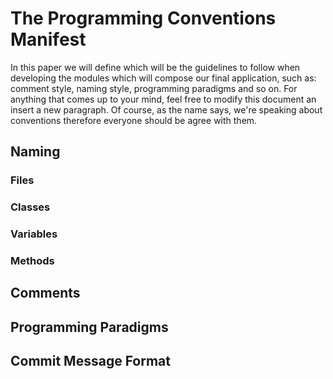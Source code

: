 # The Programming Conventions Manifest

In this paper we will define which will be the guidelines to follow when developing the modules which will compose our final application, such as: comment style, naming style, programming paradigms and so on. 
For anything that comes up to your mind, feel free to modify this document an insert a new paragraph. Of course, as the name says, we're speaking about conventions therefore everyone should be agree with them.

## Naming

### Files

### Classes

### Variables

### Methods



## Comments

## Programming Paradigms

## Commit Message Format





